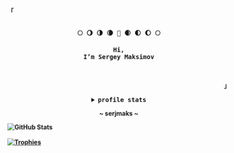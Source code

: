 <!-- Profile -->
<p align="left"><strong><samp>「</samp></strong></p>
    <p align="center">
      <samp><br>
            <b>
             🌕 🌖 🌗 🌘 🌚 🌒 🌓 🌔 🌕
             <br>
             <br>
             Hi, 
        <br>
             I’m Sergey Maksimov
        <br>
        <br>
        <br>
       
<p align="right"><strong><samp>」</samp></strong></p>

<!-- <details align="center">
    
<summary><samp>how to reach me</samp></summary>

<h2></h2><br>
 
<p align="center">
    <samp>
      <a href="https://t.me/serjmaks" target="_blank"><img alt="Instagram" src="https://img.shields.io/badge/Telegram-2CA5E0?style=for-the-badge&logo=telegram&logoColor=white"></a>
      <a href="https://discord.com/users/431125732576722969" target="_blank"><img alt="Discord" src="https://img.shields.io/badge/Discord-%237289DA.svg?style=for-the-badge&logo=discord&logoColor=white"></a></a>
      <a href="mailto:sergeymaksimov1993@gmail.com" target="_blank"><img alt="Gmail" src="https://img.shields.io/badge/Gmail-D14836?style=for-the-badge&logo=Gmail&logoColor=white"> 
      </a></a>
      <h2></h2><br>
    </samp>
</p>
</details>
 -->
                
<details align="center">
    
<summary><samp>profile stats</samp></summary>

<h2></h2><br>
    
<p align="center">
    <samp>
    <img alt="GitHub Stats" src="https://github-readme-stats.vercel.app/api?username=serj-maks&show_icons=true&include_all_commits=true&hide=issues&hide_border=true&theme=nord"/>
    </a></a>
    <h2></h2><br>
  </samp>
</p>
</details>

<p align="center">
~ serjmaks ~
</p>

<img alt="GitHub Stats" src="https://github-readme-stats.vercel.app/api?username=serj-maks&show_icons=true&include_all_commits=true&hide=issues&hide_border=true&theme=nord"/><br><br>
<a href="https://github.com/serj-maks">
    <img alt="Trophies" src="https://github-profile-trophy.vercel.app/?username=D3Ext&theme=nord&row=1"/>
</a>
